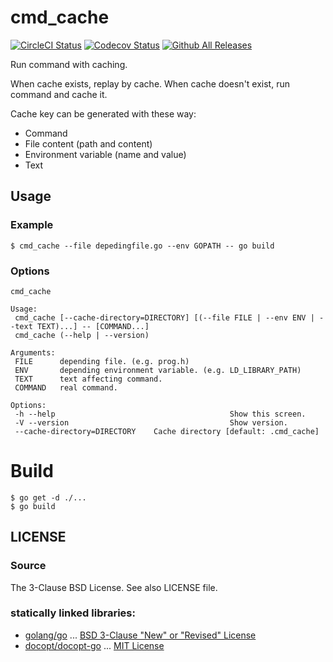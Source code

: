 # cmd_cache

[![CircleCI Status](https://circleci.com/gh/kitsuyui/cmd_cache.svg?style=shield&circle-token=:circle-token)](https://circleci.com/gh/kitsuyui/cmd_cache)
[![Codecov Status](https://img.shields.io/codecov/c/github/kitsuyui/cmd_cache.svg)](https://codecov.io/github/kitsuyui/cmd_cache/)
[![Github All Releases](https://img.shields.io/github/downloads/kitsuyui/cmd_cache/total.svg)](https://github.com/kitsuyui/cmd_cache/releases/latest)


Run command with caching.

When cache exists, replay by cache.
When cache doesn't exist, run command and cache it.

Cache key can be generated with these way:

- Command
- File content (path and content)
- Environment variable (name and value)
- Text

## Usage

### Example

```
$ cmd_cache --file depedingfile.go --env GOPATH -- go build
```

### Options

```
cmd_cache

Usage:
 cmd_cache [--cache-directory=DIRECTORY] [(--file FILE | --env ENV | --text TEXT)...] -- [COMMAND...]
 cmd_cache (--help | --version)

Arguments:
 FILE      depending file. (e.g. prog.h)
 ENV       depending environment variable. (e.g. LD_LIBRARY_PATH)
 TEXT      text affecting command.
 COMMAND   real command.

Options:
 -h --help               						 Show this screen.
 -V --version            						 Show version.
 --cache-directory=DIRECTORY    Cache directory [default: .cmd_cache]
```

# Build

```console
$ go get -d ./...
$ go build
```

## LICENSE

### Source

The 3-Clause BSD License. See also LICENSE file.

### statically linked libraries:

- [golang/go](https://github.com/golang/go/) ... [BSD 3-Clause "New" or "Revised" License](https://github.com/golang/go/blob/master/LICENSE)
- [docopt/docopt-go](https://github.com/docopt/docopt.go) ... [MIT License](https://github.com/docopt/docopt.go/blob/master/LICENSE)
